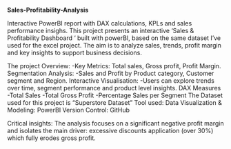  **Sales-Profitability-Analysis**
 
Interactive PowerBI report with DAX calculations, KPLs and sales performance insighs.
This project presents an interactive ‘Sales & Profitability Dashboard ‘ built with powerBI, based on the same dataset I’ve used for the excel project. The aim is to analyze sales, trends, profit margin and key insights to support business decisions.

The project Overview:
-Key Metrics: Total sales, Gross profit, Profit Margin.
Segmentation Analysis:
-Sales and Profit by Product category, Customer segment and Region.
Interactive Visualisation:
-Users can explore trends over time, segment performance and product level insights.
DAX Measures
-Total Sales
-Total Gross Profit
-Percentage Sales per Segment
The Dataset used for this project is “Superstore Dataset”
Tool used:
Data Visualization & Modeling: PowerBI
Version Control: GitHub

Critical insights:
The analysis focuses on a significant negative profit margin and isolates the main driver: excessive discounts application (over 30%) which fully erodes gross profit.
